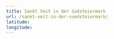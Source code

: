 ```yaml
---
title: Sankt Veit in der Südsteiermark
url: /sankt-veit-in-der-suedsteiermark/
latitude: 
longitude: 
---
```

